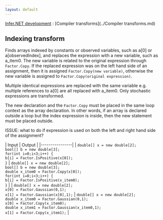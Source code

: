 ```yaml
---
layout: default
---
```

[Infer.NET development](../index.md) : [Compiler transforms](../Compiler transforms.md)

## Indexing transform

Finds arrays indexed by constants or observed variables, such as a[0] or a[observedIndex], and replaces the expression with a new variable, such as a_item0.
The new variable is related to the original expression through `Factor.Copy`. If the replaced expression was on the left hand side of an assignment, then it is assigned `Factor.Copy(new variable)`, otherwise the new variable is assigned to `Factor.Copy(original expression)`.
 
Multiple identical expressions are replaced with the same variable e.g. multiple references to a[0] are all replaced with a_item0. Only stochastic expressions are transformed.
 
The new declaration and the `Factor.Copy` must be placed in the same loop context as the array declaration. In other words, if an array is declared outside a loop but the index expression is inside, then the new statement must be placed outside.
 
ISSUE: what to do if expression is used on both the left and right hand side of the assignment?

| Input | Output |
|----------------|
| `double[] x = new double[2];` <br /> `bool[] b = new double[3];` <br /> `for(int i=0;i<3;i++) {` <br /> `b[i] = Factor.IsPositive(x[0]);` <br /> `}` | `double[] x = new double[2];` <br /> `bool[] b = new double[3];` <br /> `double x_item0 = Factor.Copy(x[0]);` <br /> `for(int i=0;i<3;i++) {` <br /> `b[i] = Factor.IsPositive(x_item0);` <br /> `}` |
| `double[] x = new double[2];` <br /> `x[0] = Factor.Gaussian(0,1);` <br /> `x[1] = Factor.Gaussian(x[0],1);` | `double[] x = new double[2];` <br /> `double x_item0 = Factor.Gaussian(0,1);` <br /> `x[0] = Factor.Copy(x_item0);` <br /> `double x_item1 = Factor.Gaussian(x_item0,1);` <br /> `x[1] = Factor.Copy(x_item1);` |
